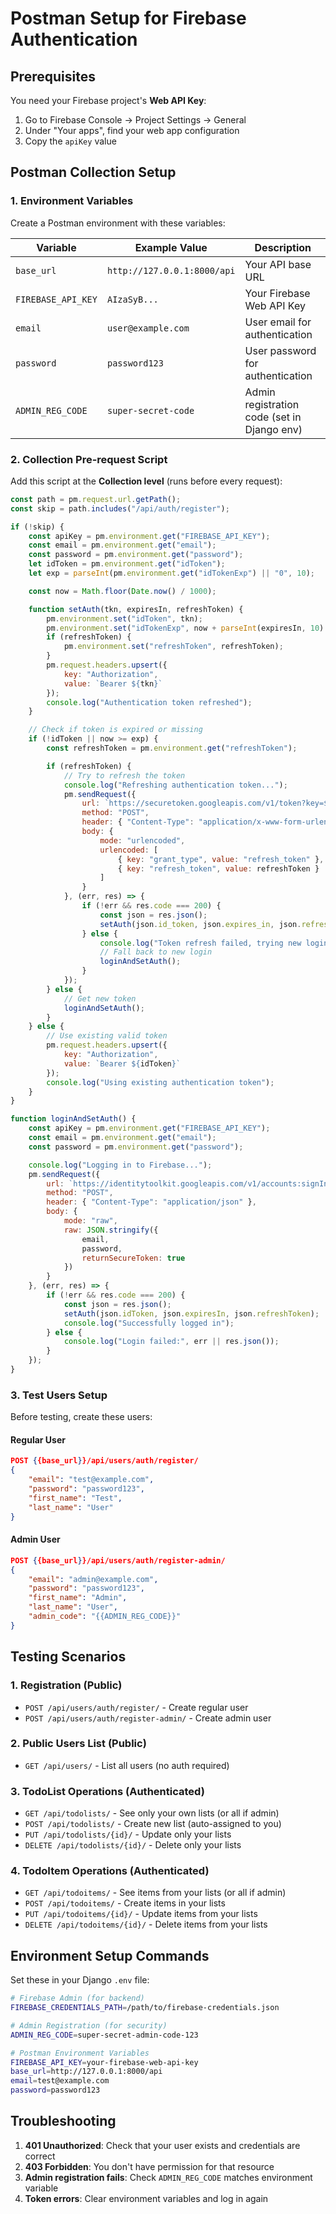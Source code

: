 # Postman Setup for Firebase Authentication

## Prerequisites

You need your Firebase project's **Web API Key**:
1. Go to Firebase Console → Project Settings → General
2. Under "Your apps", find your web app configuration
3. Copy the `apiKey` value

## Postman Collection Setup

### 1. Environment Variables

Create a Postman environment with these variables:

| Variable | Example Value | Description |
|----------|---------------|-------------|
| `base_url` | `http://127.0.0.1:8000/api` | Your API base URL |
| `FIREBASE_API_KEY` | `AIzaSyB...` | Your Firebase Web API Key |
| `email` | `user@example.com` | User email for authentication |
| `password` | `password123` | User password for authentication |
| `ADMIN_REG_CODE` | `super-secret-code` | Admin registration code (set in Django env) |

### 2. Collection Pre-request Script

Add this script at the **Collection level** (runs before every request):

```javascript
const path = pm.request.url.getPath();
const skip = path.includes("/api/auth/register");

if (!skip) {
    const apiKey = pm.environment.get("FIREBASE_API_KEY");
    const email = pm.environment.get("email");
    const password = pm.environment.get("password");
    let idToken = pm.environment.get("idToken");
    let exp = parseInt(pm.environment.get("idTokenExp") || "0", 10);

    const now = Math.floor(Date.now() / 1000);

    function setAuth(tkn, expiresIn, refreshToken) {
        pm.environment.set("idToken", tkn);
        pm.environment.set("idTokenExp", now + parseInt(expiresIn, 10) - 30);
        if (refreshToken) {
            pm.environment.set("refreshToken", refreshToken);
        }
        pm.request.headers.upsert({
            key: "Authorization",
            value: `Bearer ${tkn}`
        });
        console.log("Authentication token refreshed");
    }

    // Check if token is expired or missing
    if (!idToken || now >= exp) {
        const refreshToken = pm.environment.get("refreshToken");

        if (refreshToken) {
            // Try to refresh the token
            console.log("Refreshing authentication token...");
            pm.sendRequest({
                url: `https://securetoken.googleapis.com/v1/token?key=${apiKey}`,
                method: "POST",
                header: { "Content-Type": "application/x-www-form-urlencoded" },
                body: {
                    mode: "urlencoded",
                    urlencoded: [
                        { key: "grant_type", value: "refresh_token" },
                        { key: "refresh_token", value: refreshToken }
                    ]
                }
            }, (err, res) => {
                if (!err && res.code === 200) {
                    const json = res.json();
                    setAuth(json.id_token, json.expires_in, json.refresh_token);
                } else {
                    console.log("Token refresh failed, trying new login...");
                    // Fall back to new login
                    loginAndSetAuth();
                }
            });
        } else {
            // Get new token
            loginAndSetAuth();
        }
    } else {
        // Use existing valid token
        pm.request.headers.upsert({
            key: "Authorization",
            value: `Bearer ${idToken}`
        });
        console.log("Using existing authentication token");
    }
}

function loginAndSetAuth() {
    const apiKey = pm.environment.get("FIREBASE_API_KEY");
    const email = pm.environment.get("email");
    const password = pm.environment.get("password");

    console.log("Logging in to Firebase...");
    pm.sendRequest({
        url: `https://identitytoolkit.googleapis.com/v1/accounts:signInWithPassword?key=${apiKey}`,
        method: "POST",
        header: { "Content-Type": "application/json" },
        body: {
            mode: "raw",
            raw: JSON.stringify({
                email,
                password,
                returnSecureToken: true
            })
        }
    }, (err, res) => {
        if (!err && res.code === 200) {
            const json = res.json();
            setAuth(json.idToken, json.expiresIn, json.refreshToken);
            console.log("Successfully logged in");
        } else {
            console.log("Login failed:", err || res.json());
        }
    });
}
```

### 3. Test Users Setup

Before testing, create these users:

#### Regular User
```json
POST {{base_url}}/api/users/auth/register/
{
    "email": "test@example.com",
    "password": "password123",
    "first_name": "Test",
    "last_name": "User"
}
```

#### Admin User
```json
POST {{base_url}}/api/users/auth/register-admin/
{
    "email": "admin@example.com",
    "password": "password123",
    "first_name": "Admin",
    "last_name": "User",
    "admin_code": "{{ADMIN_REG_CODE}}"
}
```

## Testing Scenarios

### 1. Registration (Public)
- `POST /api/users/auth/register/` - Create regular user
- `POST /api/users/auth/register-admin/` - Create admin user

### 2. Public Users List (Public)
- `GET /api/users/` - List all users (no auth required)

### 3. TodoList Operations (Authenticated)
- `GET /api/todolists/` - See only your own lists (or all if admin)
- `POST /api/todolists/` - Create new list (auto-assigned to you)
- `PUT /api/todolists/{id}/` - Update only your lists
- `DELETE /api/todolists/{id}/` - Delete only your lists

### 4. TodoItem Operations (Authenticated)
- `GET /api/todoitems/` - See items from your lists (or all if admin)
- `POST /api/todoitems/` - Create items in your lists
- `PUT /api/todoitems/{id}/` - Update items from your lists
- `DELETE /api/todoitems/{id}/` - Delete items from your lists

## Environment Setup Commands

Set these in your Django `.env` file:

```bash
# Firebase Admin (for backend)
FIREBASE_CREDENTIALS_PATH=/path/to/firebase-credentials.json

# Admin Registration (for security)
ADMIN_REG_CODE=super-secret-admin-code-123

# Postman Environment Variables
FIREBASE_API_KEY=your-firebase-web-api-key
base_url=http://127.0.0.1:8000/api
email=test@example.com
password=password123
```

## Troubleshooting

1. **401 Unauthorized**: Check that your user exists and credentials are correct
2. **403 Forbidden**: You don't have permission for that resource
3. **Admin registration fails**: Check `ADMIN_REG_CODE` matches environment variable
4. **Token errors**: Clear environment variables and log in again